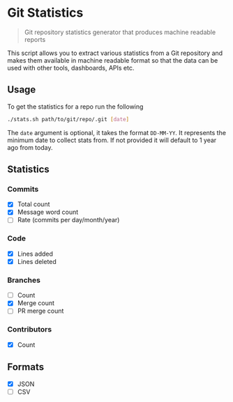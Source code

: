 # Git Statistics

> Git repository statistics generator that produces machine readable reports

This script allows you to extract various statistics from a Git repository and makes them available in machine readable
 format so that the data can be used with other tools, dashboards, APIs etc.

## Usage

To get the statistics for a repo run the following

```sh
./stats.sh path/to/git/repo/.git [date]
```

The `date` argument is optional, it takes the format `DD-MM-YY`. It represents the minimum date to collect stats from. 
 If not provided it will default to 1 year ago from today.

## Statistics

### Commits

- [x] Total count
- [x] Message word count
- [ ] Rate (commits per day/month/year)

### Code

- [x] Lines added
- [x] Lines deleted

### Branches

- [ ] Count
- [x] Merge count
- [ ] PR merge count

### Contributors

- [x] Count

## Formats

- [x] JSON
- [ ] CSV
